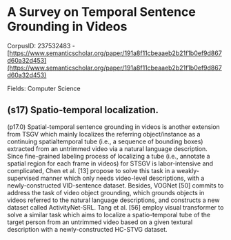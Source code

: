 # A Survey on Temporal Sentence Grounding in Videos

CorpusID: 237532483 - [https://www.semanticscholar.org/paper/191a8f11cbeaaeb2b21f1b0ef9d867d60a32d453](https://www.semanticscholar.org/paper/191a8f11cbeaaeb2b21f1b0ef9d867d60a32d453)

Fields: Computer Science

## (s17) Spatio-temporal localization.
(p17.0) Spatial-temporal sentence grounding in videos is another extension from TSGV which mainly localizes the referring object/instance as a continuing spatialtemporal tube (i.e., a sequence of bounding boxes) extracted from an untrimmed video via a natural language description. Since fine-grained labeling process of localizing a tube (i.e., annotate a spatial region for each frame in videos) for STSGV is labor-intensive and complicated, Chen et al. [13] propose to solve this task in a weakly-supervised manner which only needs video-level descriptions, with a newly-constructed VID-sentence dataset. Besides, VOGNet [50] commits to address the task of video object grounding, which grounds objects in videos referred to the natural language descriptions, and constructs a new dataset called ActivityNet-SRL. Tang et al. [56] employ visual transformer to solve a similar task which aims to localize a spatio-temporal tube of the target person from an untrimmed video based on a given textural description with a newly-constructed HC-STVG dataset.
